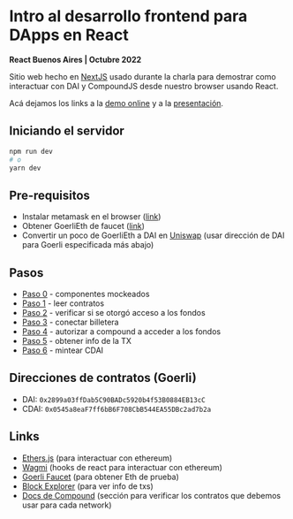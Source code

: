 # Intro al desarrollo frontend para DApps en React 
**React Buenos Aires | Octubre 2022**

Sitio web hecho en [NextJS](https://nextjs.org/) usado durante la charla para demostrar como interactuar con DAI y CompoundJS desde nuestro browser usando React.

Acá dejamos los links a la [demo online](https://react-ba-meetup-oct-2022-dapps-g2z2.vercel.app) y a la [presentación](https://github.com/underscopeio/react-ba-meetup-oct-2022-dapps/blob/main/presentation.pdf).

## Iniciando el servidor

```bash
npm run dev
# o
yarn dev
```

## Pre-requisitos

- Instalar metamask en el browser ([link](https://metamask.io/))
- Obtener GoerliEth de faucet ([link](https://goerlifaucet.com/))
- Convertir un poco de GoerliEth a DAI en [Uniswap](https://app.uniswap.org/) (usar dirección de DAI para Goerli especificada más abajo)

## Pasos

- [Paso 0](./src/pages/demo-0.tsx) - componentes mockeados
- [Paso 1](./src/pages/demo-1.tsx) - leer contratos
- [Paso 2](./src/pages/demo-2.tsx) - verificar si se otorgó acceso a los fondos
- [Paso 3](./src/pages/demo-3.tsx) - conectar billetera
- [Paso 4](./src/pages/demo-4.tsx) - autorizar a compound a acceder a los fondos
- [Paso 5](./src/pages/demo-5.tsx) - obtener info de la TX
- [Paso 6](./src/pages/demo-6.tsx) - mintear CDAI

## Direcciones de contratos (Goerli)

- DAI: `0x2899a03ffDab5C90BADc5920b4f53B0884EB13cC`
- CDAI: `0x0545a8eaF7ff6bB6F708CbB544EA55DBc2ad7b2a`

## Links

- [Ethers.js](https://docs.ethers.io/) (para interactuar con ethereum)
- [Wagmi](https://wagmi.sh/) (hooks de react para interactuar con ethereum)
- [Goerli Faucet](https://goerlifaucet.com/) (para obtener Eth de prueba)
- [Block Explorer](https://goerli.etherscan.io/) (para ver info de txs)
- [Docs de Compound](https://docs.compound.finance/#networks) (sección para verificar los contratos que debemos usar para cada network)

